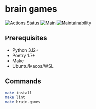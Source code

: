 # brain games

[![Actions Status](https://github.com/fey/python-project-lvl1/workflows/hexlet-check/badge.svg)](https://github.com/fey/python-project-lvl1/actions) [![Main](https://github.com/fey/python-project-lvl1/actions/workflows/main.yml/badge.svg?branch=main)](https://github.com/fey/python-project-lvl1/actions/workflows/main.yml) [![Maintainability](https://api.codeclimate.com/v1/badges/fac78da9317079a53d6e/maintainability)](https://codeclimate.com/github/fey/python-project-lvl1/maintainability)

## Prerequisites

* Python 3.12+
* Poetry 1.7+
* Make
* Ubuntu/Macos/WSL

## Commands

```bash
make install
make lint
make brain-games
```
